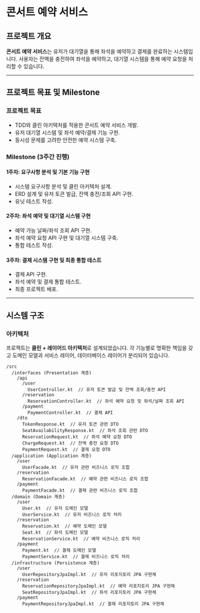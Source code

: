 # 콘서트 예약 서비스

## 프로젝트 개요
**콘서트 예약 서비스**는 유저가 대기열을 통해 좌석을 예약하고 결제를 완료하는 시스템입니다. 사용자는 잔액을 충전하여 좌석을 예약하고, 대기열 시스템을 통해 예약 요청을 처리할 수 있습니다.

---

## 프로젝트 목표 및 Milestone

### 프로젝트 목표
- TDD와 클린 아키텍처를 적용한 콘서트 예약 서비스 개발.
- 유저 대기열 시스템 및 좌석 예약/결제 기능 구현.
- 동시성 문제를 고려한 안전한 예약 시스템 구축.

### Milestone (3주간 진행)

#### 1주차: 요구사항 분석 및 기본 기능 구현
- 시스템 요구사항 분석 및 클린 아키텍처 설계.
- ERD 설계 및 유저 토큰 발급, 잔액 충전/조회 API 구현.
- 유닛 테스트 작성.

#### 2주차: 좌석 예약 및 대기열 시스템 구현
- 예약 가능 날짜/좌석 조회 API 구현.
- 좌석 예약 요청 API 구현 및 대기열 시스템 구축.
- 통합 테스트 작성.

#### 3주차: 결제 시스템 구현 및 최종 통합 테스트
- 결제 API 구현.
- 좌석 예약 및 결제 통합 테스트.
- 최종 프로젝트 배포.

---

## 시스템 구조

### 아키텍처
프로젝트는 **클린 + 레이어드 아키텍처**로 설계되었습니다. 각 기능별로 명확한 책임을 갖고 도메인 모델과 서비스 레이어, 데이터베이스 레이어가 분리되어 있습니다.

```plaintext
/src
  /interfaces (Presentation 계층)
    /api
      /user
        UserController.kt  // 유저 토큰 발급 및 잔액 조회/충전 API
      /reservation
        ReservationController.kt  // 좌석 예약 요청 및 좌석/날짜 조회 API
      /payment
        PaymentController.kt  // 결제 API
    /dto
      TokenResponse.kt  // 유저 토큰 관련 DTO
      SeatAvailabilityResponse.kt  // 좌석 조회 관련 DTO
      ReservationRequest.kt  // 좌석 예약 요청 DTO
      ChargeRequest.kt  // 잔액 충전 요청 DTO
      PaymentRequest.kt  // 결제 요청 DTO
  /application (Application 계층)
    /user
      UserFacade.kt  // 유저 관련 비즈니스 로직 조합
    /reservation
      ReservationFacade.kt  // 예약 관련 비즈니스 로직 조합
    /payment
      PaymentFacade.kt  // 결제 관련 비즈니스 로직 조합
  /domain (Domain 계층)
    /user
      User.kt  // 유저 도메인 모델
      UserService.kt  // 유저 비즈니스 로직 처리
    /reservation
      Reservation.kt  // 예약 도메인 모델
      Seat.kt  // 좌석 도메인 모델
      ReservationService.kt  // 예약 비즈니스 로직 처리
    /payment
      Payment.kt  // 결제 도메인 모델
      PaymentService.kt  // 결제 비즈니스 로직 처리
  /infrastructure (Persistence 계층)
    /user
      UserRepositoryJpaImpl.kt  // 유저 리포지토리 JPA 구현체
    /reservation
      ReservationRepositoryJpaImpl.kt  // 예약 리포지토리 JPA 구현체
      SeatRepositoryJpaImpl.kt  // 좌석 리포지토리 JPA 구현체
    /payment
      PaymentRepositoryJpaImpl.kt  // 결제 리포지토리 JPA 구현체
